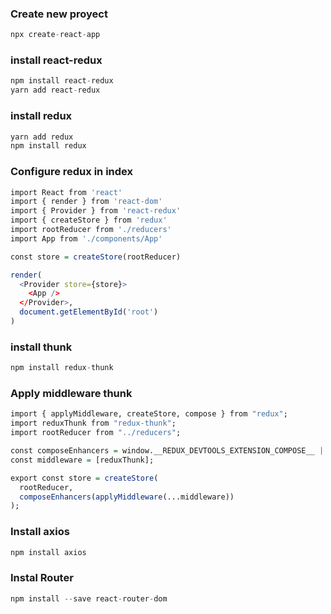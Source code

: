 ### Create new proyect

```r
npx create-react-app
```

### install react-redux

```r
npm install react-redux
yarn add react-redux
```

### install redux
```r
yarn add redux
npm install redux
```

### Configure redux in index
```r
import React from 'react'
import { render } from 'react-dom'
import { Provider } from 'react-redux'
import { createStore } from 'redux'
import rootReducer from './reducers'
import App from './components/App'

const store = createStore(rootReducer)

render(
  <Provider store={store}>
    <App />
  </Provider>,
  document.getElementById('root')
)
```

### install thunk
```r
npm install redux-thunk
```

### Apply middleware thunk
```r
import { applyMiddleware, createStore, compose } from "redux";
import reduxThunk from "redux-thunk";
import rootReducer from "../reducers";

const composeEnhancers = window.__REDUX_DEVTOOLS_EXTENSION_COMPOSE__ || compose;
const middleware = [reduxThunk];

export const store = createStore(
  rootReducer,
  composeEnhancers(applyMiddleware(...middleware))
);
```

### Install axios
```r
npm install axios
```

### Instal Router
```r
npm install --save react-router-dom
```
